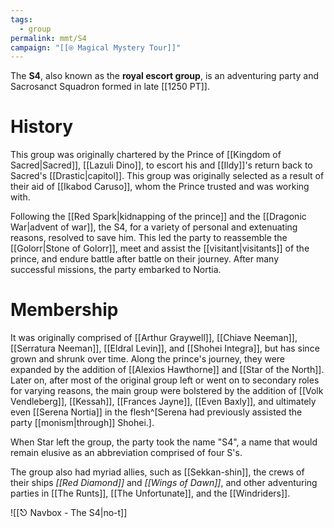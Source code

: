 ```yaml
---
tags:
  - group
permalink: mmt/S4
campaign: "[[⍟ Magical Mystery Tour]]"
---
```

The **S4**, also known as the **royal escort group**, is an adventuring party and Sacrosanct Squadron formed in late [[1250 PT]].

# History
This group was originally chartered by the Prince of [[Kingdom of Sacred|Sacred]], [[Lazuli Dino]], to escort his and [[Ildy]]'s return back to Sacred's [[Drastic|capitol]]. This group was originally selected as a result of their aid of [[Ikabod Caruso]], whom the Prince trusted and was working with. 

Following the [[Red Spark|kidnapping of the prince]] and the [[Dragonic War|advent of war]], the S4, for a variety of personal and extenuating reasons, resolved to save him. This led the party to reassemble the [[Golorr|Stone of Golorr]], meet and assist the [[visitant|visitants]] of the prince, and endure battle after battle on their journey. After many successful missions, the party embarked to Nortia.

# Membership

It was originally comprised of [[Arthur Graywell]], [[Chiave Neeman]], [[Serratura Neeman]], [[Eldral Levin]], and [[Shohei Integra]], but has since grown and shrunk over time. Along the prince's journey, they were expanded by the addition of [[Alexios Hawthorne]] and [[Star of the North]]. Later on, after most of the original group left or went on to secondary roles for varying reasons, the main group were bolstered by the addition of [[Volk Vendleberg]], [[Kessah]], [[Frances Jayne]], [[Even Baxly]], and ultimately even [[Serena Nortia]] in the flesh^[Serena had previously assisted the party [[monism|through]] Shohei.].

When Star left the group, the party took the name "S4", a name that would remain elusive as an abbreviation comprised of four S's.

The group also had myriad allies, such as [[Sekkan-shin]], the crews of their ships *[[Red Diamond]]* and *[[Wings of Dawn]]*, and other adventuring parties in [[The Runts]], [[The Unfortunate]], and the [[Windriders]].

![[⎋ Navbox - The S4|no-t]]